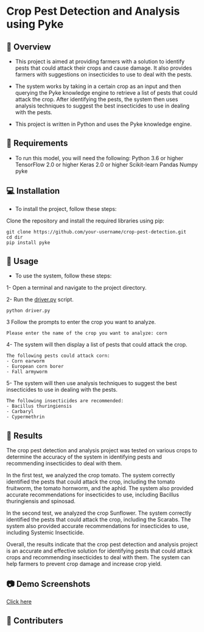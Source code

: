 # Crop Pest Detection and Analysis using Pyke

## 📑 Overview

- This project is aimed at providing farmers with a solution to identify pests that could attack their crops and cause damage. It also provides farmers with suggestions on insecticides to use to deal with the pests.

- The system works by taking in a certain crop as an input and then querying the Pyke knowledge engine to retrieve a list of pests that could attack the crop. After identifying the pests, the system then uses analysis techniques to suggest the best insecticides to use in dealing with the pests.

- This project is written in Python and uses the Pyke knowledge engine.

## 📝 Requirements

- To run this model, you will need the following:
  Python 3.6 or higher
  TensorFlow 2.0 or higher
  Keras 2.0 or higher
  Scikit-learn
  Pandas
  Numpy
  pyke

## 💻 Installation

- To install the project, follow these steps:

Clone the repository and install the required libraries using pip:

```
git clone https://github.com/your-username/crop-pest-detection.git
cd dir
pip install pyke
```

## 🔧 Usage

- To use the system, follow these steps:

1- Open a terminal and navigate to the project directory.

2- Run the [driver.py](Pyke\driver.py) script.

```
python driver.py
```

3 Follow the prompts to enter the crop you want to analyze.

```
Please enter the name of the crop you want to analyze: corn
```

4- The system will then display a list of pests that could attack the crop.

```
The following pests could attack corn:
- Corn earworm
- European corn borer
- Fall armyworm

```

5- The system will then use analysis techniques to suggest the best insecticides to use in dealing with the pests.

```
The following insecticides are recommended:
- Bacillus thuringiensis
- Carbaryl
- Cypermethrin
```

## 📓 Results

The crop pest detection and analysis project was tested on various crops to determine the accuracy of the system in identifying pests and recommending insecticides to deal with them.

In the first test, we analyzed the crop tomato. The system correctly identified the pests that could attack the crop, including the tomato fruitworm, the tomato hornworm, and the aphid. The system also provided accurate recommendations for insecticides to use, including Bacillus thuringiensis and spinosad.

In the second test, we analyzed the crop Sunflower. The system correctly identified the pests that could attack the crop, including the Scarabs. The system also provided accurate recommendations for insecticides to use, including Systemic Insecticide.

Overall, the results indicate that the crop pest detection and analysis project is an accurate and effective solution for identifying pests that could attack crops and recommending insecticides to deal with them. The system can help farmers to prevent crop damage and increase crop yield.

## 📷 Demo Screenshots

[Click here](Demo_Screenshots\README.md)

## 🤝 Contributers
